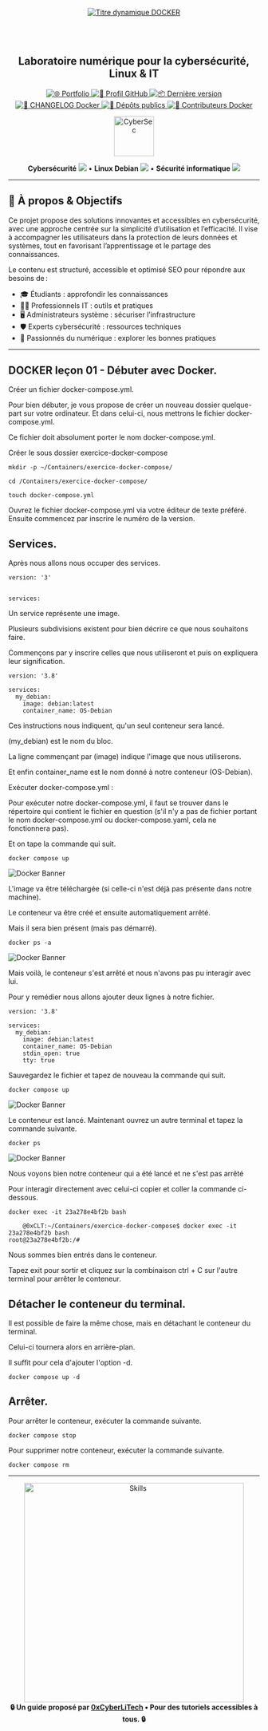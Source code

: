<div align="center">

  <br></br>
  
  <a href="https://github.com/0xCyberLiTech">
    <img src="https://readme-typing-svg.herokuapp.com?font=JetBrains+Mono&size=50&duration=6000&pause=1000000000&color=FF0048&center=true&vCenter=true&width=1100&lines=%3EDOCKER_" alt="Titre dynamique DOCKER" />
  </a>
  
  <br></br>

  <h2>Laboratoire numérique pour la cybersécurité, Linux & IT</h2>

  <p align="center">
    <p align="center">
      <a href="https://0xcyberlitech.github.io/">
        <img src="https://img.shields.io/badge/Portfolio-0xCyberLiTech-181717?logo=github&style=flat-square" alt="🌐 Portfolio" />
      </a>
      <a href="https://github.com/0xCyberLiTech">
        <img src="https://img.shields.io/badge/Profil-GitHub-181717?logo=github&style=flat-square" alt="🔗 Profil GitHub" />
      </a>
      <a href="https://github.com/0xCyberLiTech/Docker/releases/latest">
        <img src="https://img.shields.io/github/v/release/0xCyberLiTech/Docker?label=version&style=flat-square&color=blue" alt="📦 Dernière version" />
      </a>
      <a href="https://github.com/0xCyberLiTech/Docker/blob/main/CHANGELOG.md">
        <img src="https://img.shields.io/badge/📄%20Changelog-Docker-blue?style=flat-square" alt="📄 CHANGELOG Docker" />
      </a>
      <a href="https://github.com/0xCyberLiTech?tab=repositories">
        <img src="https://img.shields.io/badge/Dépôts-publics-blue?style=flat-square" alt="📂 Dépôts publics" />
      </a>
      <a href="https://github.com/0xCyberLiTech/Docker/graphs/contributors">
        <img src="https://img.shields.io/badge/👥%20Contributeurs-cliquez%20ici-007ec6?style=flat-square" alt="👥 Contributeurs Docker" />
      </a>
    </p>
  </p>

</div>

<!--
Optimisation SEO : mots-clés cybersécurité, Linux, administration système, sécurité informatique, tutoriels, guides, expertise, formation, supervision, Docker, OpenVAS, firewall, proxy, DNS, SSH, Debian, IT, réseau, cryptographie, open source, ressources techniques, étudiants, professionnels, passionnés.
-->

<div align="center">
  <img src="https://img.icons8.com/fluency/96/000000/cyber-security.png" alt="CyberSec" width="80"/>
</div>

<div align="center">
  <p>
    <strong>Cybersécurité</strong> <img src="https://img.icons8.com/color/24/000000/lock--v1.png"/> • <strong>Linux Debian</strong> <img src="https://img.icons8.com/color/24/000000/linux.png"/> • <strong>Sécurité informatique</strong> <img src="https://img.icons8.com/color/24/000000/shield-security.png"/>
  </p>
</div>

---

## 🚀 À propos & Objectifs

Ce projet propose des solutions innovantes et accessibles en cybersécurité, avec une approche centrée sur la simplicité d’utilisation et l’efficacité. Il vise à accompagner les utilisateurs dans la protection de leurs données et systèmes, tout en favorisant l’apprentissage et le partage des connaissances.

Le contenu est structuré, accessible et optimisé SEO pour répondre aux besoins de :
- 🎓 Étudiants : approfondir les connaissances
- 👨‍💻 Professionnels IT : outils et pratiques
- 🖥️ Administrateurs système : sécuriser l’infrastructure
- 🛡️ Experts cybersécurité : ressources techniques
- 🚀 Passionnés du numérique : explorer les bonnes pratiques

---

## DOCKER leçon 01 - Débuter avec Docker.

Créer un fichier docker-compose.yml.

Pour bien débuter, je vous propose de créer un nouveau dossier quelque-part sur votre ordinateur. Et dans celui-ci, nous mettrons le fichier docker-compose.yml.

Ce fichier doit absolument porter le nom docker-compose.yml.

Créer le sous dossier exercice-docker-compose

```
mkdir -p ~/Containers/exercice-docker-compose/
```

```
cd /Containers/exercice-docker-compose/
```

```
touch docker-compose.yml
```

Ouvrez le fichier docker-compose.yml via votre éditeur de texte préféré. Ensuite commencez par inscrire le numéro de la version.

## Services.

Après nous allons nous occuper des services.

```
version: '3'


services:
```

Un service représente une image.

Plusieurs subdivisions existent pour bien décrire ce que nous souhaitons faire. 

Commençons par y inscrire celles que nous utiliseront et puis on expliquera leur signification.

```
version: '3.8'

services:
  my_debian:
    image: debian:latest
    container_name: OS-Debian
```

Ces instructions nous indiquent, qu'un seul conteneur sera lancé. 

(my_debian) est le nom du bloc. 

La ligne commençant par (image) indique l'image que nous utiliserons. 

Et enfin container_name est le nom donné à notre conteneur (OS-Debian).

Exécuter docker-compose.yml :

Pour exécuter notre docker-compose.yml, il faut se trouver dans le répertoire qui contient le fichier en question (s'il n'y a pas de fichier portant le nom docker-compose.yml ou docker-compose.yaml, cela ne fonctionnera pas).

Et on tape la commande qui suit.

```
docker compose up
```

![Docker Banner](./images/leçon_01_0A.png)

L'image va être téléchargée (si celle-ci n'est déjà pas présente dans notre machine). 

Le conteneur va être créé et ensuite automatiquement arrêté.

Mais il sera bien présent (mais pas démarré).

```
docker ps -a
```

![Docker Banner](./images/leçon_01_0B.png)

Mais voilà, le conteneur s'est arrêté et nous n'avons pas pu interagir avec lui.

Pour y remédier nous allons ajouter deux lignes à notre fichier.

```
version: '3.8'

services:
  my_debian:
    image: debian:latest
    container_name: OS-Debian
    stdin_open: true
    tty: true
```

Sauvegardez le fichier et tapez de nouveau la commande qui suit.

```
docker compose up
```

![Docker Banner](./images/leçon_01_0C.png)

Le conteneur est lancé. Maintenant ouvrez un autre terminal et tapez la commande suivante.

```
docker ps
```

![Docker Banner](./images/leçon_01_0D.png)

Nous voyons bien notre conteneur qui a été lancé et ne s'est pas arrêté

Pour interagir directement avec celui-ci copier et coller la commande ci-dessous.

```
docker exec -it 23a278e4bf2b bash
```

```
    @0xCLT:~/Containers/exercice-docker-compose$ docker exec -it 23a278e4bf2b bash
root@23a278e4bf2b:/#
```

Nous sommes bien entrés dans le conteneur.

Tapez exit pour sortir et cliquez sur la combinaison ctrl + C sur l'autre terminal pour arrêter le conteneur.

## Détacher le conteneur du terminal.

Il est possible de faire la même chose, mais en détachant le conteneur du terminal.

Celui-ci tournera alors en arrière-plan. 

Il suffit pour cela d'ajouter l'option -d.

```
docker compose up -d
```

## Arrêter.

Pour arrêter le conteneur, exécuter la commande suivante.

```
docker compose stop
```

Pour supprimer notre conteneur, exécuter la commande suivante.

```
docker compose rm
```

---

<div align="center">
  <a href="https://github.com/0xCyberLiTech" target="_blank" rel="noopener">
    <img src="https://skillicons.dev/icons?i=linux,debian,bash,docker,nginx,git,vim,python,markdown" alt="Skills" width="440">
  </a>
</div>

<div align="center">
  <b>🔒 Un guide proposé par <a href="https://github.com/0xCyberLiTech">0xCyberLiTech</a> • Pour des tutoriels accessibles à tous. 🔒</b>
</div>
